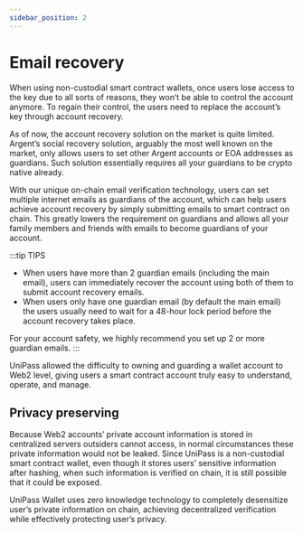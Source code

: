 ```yaml
---
sidebar_position: 2
---
```


# Email recovery

When using non-custodial smart contract wallets, once users lose access to the key due to all sorts of reasons, they won’t be able to control the account anymore. To regain their control, the users need to replace the account’s key through account recovery.

As of now, the account recovery solution on the market is quite limited. Argent’s social recovery solution, arguably the most well known on the market, only allows users to set other Argent accounts or EOA addresses as guardians. Such solution essentially requires all your guardians to be crypto native already.

With our unique on-chain email verification technology, users can set multiple internet emails as guardians of the account, which can help users achieve account recovery by simply submitting emails to smart contract on chain. This greatly lowers the requirement on guardians and allows all your family members and friends with emails to become guardians of your account.

:::tip TIPS
- When users have more than 2 guardian emails (including the main email), users can immediately recover the account using both of them to submit account recovery emails.
- When users only have one guardian email (by default the main email) the users usually need to wait for a 48-hour lock period before the account recovery takes place.

For your account safety, we highly recommend you set up 2 or more guardian emails.
:::

UniPass allowed the difficulty to owning and guarding a wallet account to Web2 level, giving users a smart contract account truly easy to understand, operate, and manage.

## Privacy preserving

Because Web2 accounts’ private account information is stored in centralized servers outsiders cannot access, in normal circumstances these private information would not be leaked. Since UniPass is a non-custodial smart contract wallet, even though it stores users’ sensitive information after hashing, when such information is verified on chain, it is still possible that it could be exposed.

UniPass Wallet uses zero knowledge technology to completely desensitize user’s private information on chain, achieving decentralized verification while effectively protecting user’s privacy.